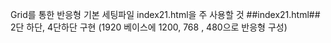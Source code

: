 Grid를 통한 반응형 기본 세팅파일
index21.html을 주 사용할 것
##index21.html##
2단 하단, 4단하단 구현 (1920 베이스에 1200, 768 , 480으로 반응형 구성)
